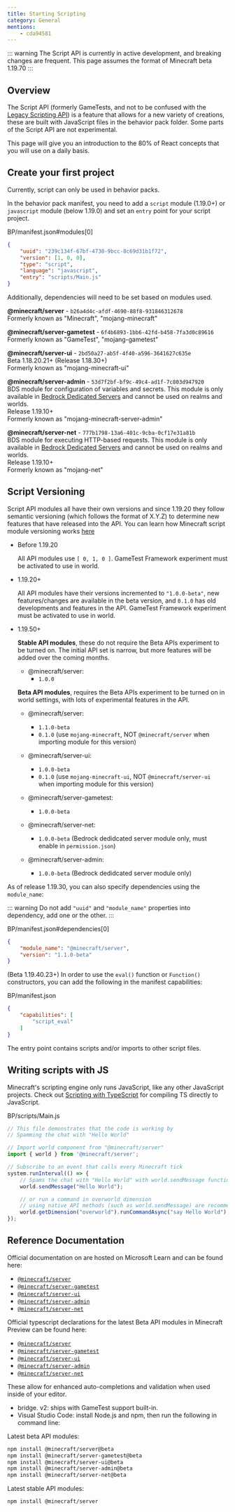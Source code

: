 ```yaml
---
title: Starting Scripting
category: General
mentions:
	- cda94581
---
```


::: warning
The Script API is currently in active development, and breaking changes are frequent. This page assumes the format of Minecraft beta 1.19.70
:::

## Overview

The Script API (formerly GameTests, and not to be confused with the [Legacy Scripting API](/scripting/scripting-intro)) is a feature that allows for a new variety of creations, these are built with JavaScript files in the behavior pack folder. Some parts of the Script API are not experimental.

This page will give you an introduction to the 80% of React concepts that you will use on a daily basis.

## Create your first project

Currently, script can only be used in behavior packs.

In the behavior pack manifest, you need to add a `script` module (1.19.0+) or `javascript` module (below 1.19.0) and set an `entry` point for your script project.

<CodeHeader>BP/manifest.json#modules[0]</CodeHeader>

```json
{
	"uuid": "239c134f-67bf-4738-9bcc-8c69d31b1f72",
	"version": [1, 0, 0],
	"type": "script",
	"language": "javascript",
	"entry": "scripts/Main.js"
}
```

Additionally, dependencies will need to be set based on modules used.

**@minecraft/server** - `b26a4d4c-afdf-4690-88f8-931846312678`  
Formerly known as "Minecraft", "mojang-minecraft"

**@minecraft/server-gametest** - `6f4b6893-1bb6-42fd-b458-7fa3d0c89616`  
Formerly known as "GameTest", "mojang-gametest"

**@minecraft/server-ui** - `2bd50a27-ab5f-4f40-a596-3641627c635e`  
Beta 1.18.20.21+ (Release 1.18.30+)  
Formerly known as "mojang-minecraft-ui"

**@minecraft/server-admin** - `53d7f2bf-bf9c-49c4-ad1f-7c803d947920`  
BDS module for configuration of variables and secrets. This module is only available in [Bedrock Dedicated Servers](https://www.minecraft.net/en-us/download/server/bedrock) and cannot be used on realms and worlds.  
Release 1.19.10+  
Formerly known as "mojang-minecraft-server-admin"

**@minecraft/server-net** - `777b1798-13a6-401c-9cba-0cf17e31a81b`  
BDS module for executing HTTP-based requests. This module is only available in [Bedrock Dedicated Servers](https://www.minecraft.net/en-us/download/server/bedrock) and cannot be used on realms and worlds.  
Release 1.19.10+  
Formerly known as "mojang-net"

## Script Versioning

Script API modules all have their own versions and since 1.19.20 they follow semantic versioning (which follows the format of X.Y.Z) to determine new features that have released into the API. You can learn how Minecraft script module versioning works [here](https://learn.microsoft.com/en-us/minecraft/creator/documents/scriptversioning)

-   Before 1.19.20
	
	All API modules use `[ 0, 1, 0 ]`. GameTest Framework experiment must be activated to use in world.

-   1.19.20+
	
	All API modules have their versions incremented to `"1.0.0-beta"`, new features/changes are available in the beta version, and `0.1.0` has old developments and features in the API. GameTest Framework experiment must be activated to use in world.

-   1.19.50+
	
	**Stable API modules**, these do not require the Beta APIs experiment to be turned on. The initial API set is narrow, but more features will be added over the coming months.

	- @minecraft/server:
		- `1.0.0`

	**Beta API modules**, requires the Beta APIs experiment to be turned on in world settings, with lots of experimental features in the API.
	
	- @minecraft/server:
		- `1.1.0-beta`
		- `0.1.0` (use `mojang-minecraft`, NOT `@minecraft/server` when importing module for this version)

	- @minecraft/server-ui:
		- `1.0.0-beta`
		- `0.1.0` (use `mojang-minecraft-ui`, NOT `@minecraft/server-ui` when importing module for this version)
		
	- @minecraft/server-gametest:
		- `1.0.0-beta`

	- @minecraft/server-net:
		- `1.0.0-beta` (Bedrock dedidcated server module only, must enable in `permission.json`)

	- @minecraft/server-admin:
		- `1.0.0-beta` (Bedrock dedidcated server module only)

As of release 1.19.30, you can also specify dependencies using the `module_name`:

::: warning
Do not add `"uuid"` and `"module_name"` properties into dependency, add one or the other.
:::

<CodeHeader>BP/manifest.json#dependencies[0]</CodeHeader>

```json
{
	"module_name": "@minecraft/server",
	"version": "1.1.0-beta"
}
```

(Beta 1.19.40.23+) In order to use the `eval()` function or `Function()` constructors, you can add the following in the manifest capabilities:

<CodeHeader>BP/manifest.json</CodeHeader>

```json
{
	"capabilities": [
		"script_eval"
	]
}
```

The entry point contains scripts and/or imports to other script files.

## Writing scripts with JS

Minecraft's scripting engine only runs JavaScript, like any other JavaScript projects. Check out [Scripting with TypeScript](./typescript#script-api) for compiling TS directly to JavaScript.

<CodeHeader>BP/scripts/Main.js</CodeHeader>

```js
// This file demonstrates that the code is working by
// Spamming the chat with "Hello World"

// Import world component from "@minecraft/server"
import { world } from '@minecraft/server';

// Subscribe to an event that calls every Minecraft tick
system.runInterval(() => {
	// Spams the chat with "Hello World" with world.sendMessage function in API
	world.sendMessage("Hello World");

	// or run a command in overworld dimension
	// using native API methods (such as world.sendMessage) are recommended whenever possible.
	world.getDimension("overworld").runCommandAsync("say Hello World");
});
```

## Reference Documentation

Official documentation on are hosted on Microsoft Learn and can be found here:

-   [`@minecraft/server`](https://learn.microsoft.com/minecraft/creator/scriptapi/mojang-minecraft/mojang-minecraft)
-   [`@minecraft/server-gametest`](https://learn.microsoft.com/minecraft/creator/scriptapi/mojang-gametest/mojang-gametest)
-   [`@minecraft/server-ui`](https://learn.microsoft.com/minecraft/creator/scriptapi/mojang-minecraft-ui/mojang-minecraft-ui)
-   [`@minecraft/server-admin`](https://learn.microsoft.com/minecraft/creator/scriptapi/mojang-minecraft-server-admin/mojang-minecraft-server-admin)
-   [`@minecraft/server-net`](https://learn.microsoft.com/minecraft/creator/scriptapi/mojang-net/mojang-net)

Official typescript declarations for the latest Beta API modules in Minecraft Preview can be found here:

-   [`@minecraft/server`](https://www.npmjs.com/package/@minecraft/server/v/beta)
-   [`@minecraft/server-gametest`](https://www.npmjs.com/package/@minecraft/server-gametest/v/beta)
-   [`@minecraft/server-ui`](https://www.npmjs.com/package/@minecraft/server-ui/v/beta)
-   [`@minecraft/server-admin`](https://www.npmjs.com/package/@minecraft/server-admin/v/beta)
-   [`@minecraft/server-net`](https://www.npmjs.com/package/@minecraft/server-net/v/beta)

These allow for enhanced auto-completions and validation when used inside of your editor.

-   bridge. v2: ships with GameTest support built-in.
-   Visual Studio Code: install Node.js and npm, then run the following in command line:

Latest beta API modules:

```bash
npm install @minecraft/server@beta
npm install @minecraft/server-gametest@beta
npm install @minecraft/server-ui@beta
npm install @minecraft/server-admin@beta
npm install @minecraft/server-net@beta
```

Latest stable API modules:

```bash
npm install @minecraft/server
```
